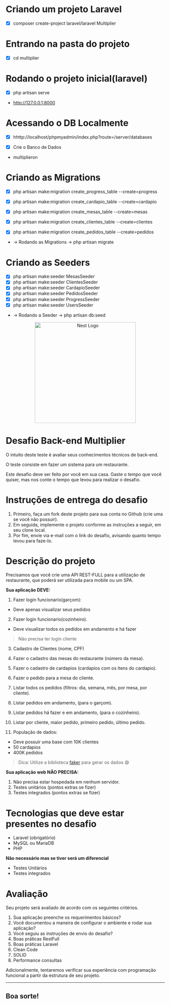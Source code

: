 # Criando um projeto Laravel

- [X] composer create-project laravel/laravel Multiplier 

# Entrando na pasta do projeto 

- [X] cd multiplier

# Rodando o projeto inicial(laravel)

- [x] php artisan serve

* http://127.0.0.1:8000

# Acessando o DB Localmente

- [x] hhttp://localhost/phpmyadmin/index.php?route=/server/databases

- [x] Crie o Banco de Dados 

* multiplieron

# Criando as Migrations

- [x] php artisan make:migration create_progress_table --create=progress
- [x] php artisan make:migration create_cardapio_table --create=cardapio
- [x] php artisan make:migration create_mesas_table --create=mesas
- [x] php artisan make:migration create_clientes_table --create=clientes
- [x] php artisan make:migration create_pedidos_table --create=pedidos


* -> Rodando as Migrations -> php artisan migrate


# Criando as Seeders

- [x] php artisan make:seeder MesasSeeder
- [x] php artisan make:seeder ClientesSeeder  
- [x] php artisan make:seeder CardapioSeeder 
- [x] php artisan make:seeder PedidosSeeder
- [x] php artisan make:seeder ProgressSeeder
- [x] php artisan make:seeder UsersSeeder

* -> Rodando a Seeder -> php artisan db:seed

<p align="center">
  <img src="https://multiplier.com.br/assets/multiplier.svg" width="320" alt="Nest Logo" />
</p>


# Desafio Back-end Multiplier

O intuito deste teste é avaliar seus conhecimentos técnicos de back-end.

O teste consiste em fazer um sistema para um restaurante.

Este desafio deve ser feito por você em sua casa. Gaste o tempo que você quiser, mas nos conte o tempo que levou para realizar o desafio.

# Instruções de entrega do desafio

1. Primeiro, faça um fork deste projeto para sua conta no Github (crie uma se você não possuir).
2. Em seguida, implemente o projeto conforme as instruções a seguir, em seu clone local.
3. Por fim, envie via e-mail com o link do desafio, avisando quanto tempo levou para faze-lo.

# Descrição do projeto

Precisamos que você crie uma API REST-FULL para a utilização de restaurante, que poderá ser utilizada para mobile ou um SPA.

**Sua aplicação DEVE:**

1. Fazer login funcionario(garçom):
- Deve apenas visualizar seus pedidos

2. Fazer login funcionario(cozinheiro).
- Deve visualizar todos os pedidos em andamento e há fazer

> Não precisa ter login cliente

3. Cadastro de Clientes (nome, CPF)
4. Fazer o cadastro das mesas do restaurante (número da mesa).
5. Fazer o cadastro de cardapios (cardapios com os itens do cardapio).
6. Fazer o pedido para a mesa do cliente.
7. Listar todos os pedidos (filtros: dia, semana, mês, por mesa, por cliente).
8. Listar pedidos em andamento, (para o garçom).
9. Listar pedidos há fazer e em andamento, (para o cozinheiro).
10. Listar por cliente, maior pedido, primeiro pedido, último pedido.

11. População de dados:
 - Deve possuir uma base com 10K clientes
 - 50 cardapios
 - 400K pedidos

> Dica: Utilize a biblioteca [faker](https://github.com/fakerphp/faker) para gerar os dados 😄

**Sua aplicação web NÃO PRECISA:**

1. Não precisa estar hospedada em nenhum servidor.
2. Testes unitários (pontos extras se fizer)
3. Testes integrados (pontos extras se fizer)

# Tecnologias que deve estar presentes no desafio

- Laravel (obrigatório)
- MySQL ou MariaDB
- PHP

**Não necessário mas se tiver será um diferencial**

- Testes Unitários
- Testes integrados

# Avaliação

Seu projeto será avaliado de acordo com os seguintes critérios.

1. Sua aplicação preenche os requerimentos básicos?
2. Você documentou a maneira de configurar o ambiente e rodar sua aplicação?
3. Você seguiu as instruções de envio do desafio?
4. Boas práticas RestFull
5. Boas práticas Laravel
6. Clean Code
7. SOLID
8. Performance consultas

Adicionalmente, tentaremos verificar sua experiência com programação funcional a partir da estrutura de seu projeto.

---

## Boa sorte!
